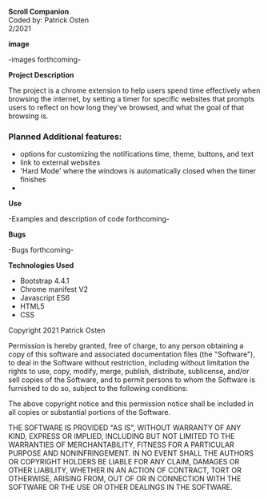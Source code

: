 **Scroll Companion**
<br>
Coded by: Patrick Osten
<br>
2/2021

**image**

-images forthcoming-

**Project Description**

The project is a chrome extension to help users spend time effectively when browsing the internet, by setting a timer for specific websites that prompts users to reflect on how long they've browsed, and what the goal of that browsing is. 
### Planned Additional features:
- options for customizing the notifications time, theme, buttons, and text
- link to external websites
- 'Hard Mode' where the windows is automatically closed when the timer finishes
- 

**Use**

-Examples and description of code forthcoming-

**Bugs**

-Bugs forthcoming-

**Technologies Used**

- Bootstrap 4.4.1
- Chrome manifest V2
- Javascript ES6
- HTML5
- CSS



Copyright 2021 Patrick Osten

Permission is hereby granted, free of charge, to any person obtaining a copy of this software and associated documentation files (the "Software"), to deal in the Software without restriction, including without limitation the rights to use, copy, modify, merge, publish, distribute, sublicense, and/or sell copies of the Software, and to permit persons to whom the Software is furnished to do so, subject to the following conditions:

The above copyright notice and this permission notice shall be included in all copies or substantial portions of the Software.

THE SOFTWARE IS PROVIDED "AS IS", WITHOUT WARRANTY OF ANY KIND, EXPRESS OR IMPLIED, INCLUDING BUT NOT LIMITED TO THE WARRANTIES OF MERCHANTABILITY, FITNESS FOR A PARTICULAR PURPOSE AND NONINFRINGEMENT. IN NO EVENT SHALL THE AUTHORS OR COPYRIGHT HOLDERS BE LIABLE FOR ANY CLAIM, DAMAGES OR OTHER LIABILITY, WHETHER IN AN ACTION OF CONTRACT, TORT OR OTHERWISE, ARISING FROM, OUT OF OR IN CONNECTION WITH THE SOFTWARE OR THE USE OR OTHER DEALINGS IN THE SOFTWARE.
